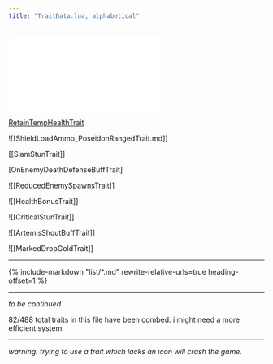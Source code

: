 ```yaml
---
title: "TraitData.lua, alphabetical"
---
```


![WrathDamageBuffTrait](WrathDamageBuffTrait.md)

[RetainTempHealthTrait](RetainTempHealthTrait.md)

![[ShieldLoadAmmo_PoseidonRangedTrait.md]]

[[SlamStunTrait]]

 [OnEnemyDeathDefenseBuffTrait]

![[ReducedEnemySpawnsTrait]]

![[HealthBonusTrait]]

![[CriticalStunTrait]]

![[ArtemisShoutBuffTrait]]

![[MarkedDropGoldTrait]]

---

{%
	include-markdown "list/*.md"
	rewrite-relative-urls=true
	heading-offset=1
%}

---
*to be continued*

82/488 total traits in this file have been combed. i might need a more efficient system.

---
*warning: trying to use a trait which lacks an icon will crash the game.*
